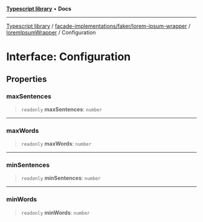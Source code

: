 [**Typescript library**](../../../../../../index.md) • **Docs**

***

[Typescript library](../../../../../../modules.md) / [facade-implementations/faker/lorem-ipsum-wrapper](../../../index.md) / [loremIpsumWrapper](../index.md) / Configuration

# Interface: Configuration

## Properties

### maxSentences

> `readonly` **maxSentences**: `number`

***

### maxWords

> `readonly` **maxWords**: `number`

***

### minSentences

> `readonly` **minSentences**: `number`

***

### minWords

> `readonly` **minWords**: `number`
